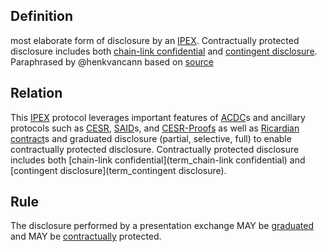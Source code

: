 ## Definition
most elaborate form of disclosure by an [IPEX](term_IPEX). Contractually protected disclosure includes both [chain-link confidential](term_chain-link-confidentiality) and [contingent disclosure](term_contingent-disclosure).\
Paraphrased by @henkvancann based on [source](https://github.com/WebOfTrust/ietf-ipex/blob/main/draft-ssmith-ipex.md#discussion)

## Relation
This [IPEX](term_IPEX) protocol leverages important features of [ACDC](term_acdc)s and ancillary protocols such as [CESR](term_CESR), [SAID](term_SAID)s, and [CESR-Proofs](term_cesr-proof) as well as [Ricardian contract](term_ricardian-contract)s and graduated disclosure (partial, selective, full) to enable contractually protected disclosure. Contractually protected disclosure includes both [chain-link confidential](term_chain-link confidential) and [contingent disclosure](term_contingent disclosure).

## Rule
The disclosure performed by a presentation exchange MAY be [graduated](term_graduated-disclosure) and MAY be [contractually](term_contractually-protected-disclosure) protected.
